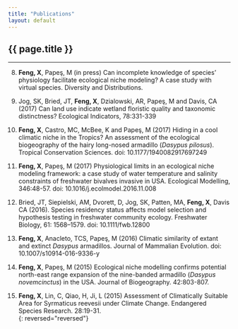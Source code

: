 ```yaml
---
title: "Publications"
layout: default
---
```

## {{ page.title }}  
<hr>

8. **Feng, X**, Papeş, M (in press) Can incomplete knowledge of species’ physiology facilitate ecological niche modeling? A case study with virtual species. Diversity and Distributions.

7. Jog, SK, Bried, JT, **Feng, X**, Dzialowski, AR, Papeş, M and Davis, CA (2017) Can land use indicate wetland floristic quality and taxonomic distinctness? Ecological Indicators, 78:331-339  

6. **Feng, X**, Castro, MC, McBee, K and Papeş, M (2017) Hiding in a cool climatic niche in the Tropics? An assessment of the ecological biogeography of the hairy long-nosed armadillo (*Dasypus pilosus*). Tropical Conservation Sciences. doi: 10.1177/1940082917697249  

5. **Feng, X**, Papeş, M (2017) Physiological limits in an ecological niche modeling framework: a case study of water temperature and salinity constraints of freshwater bivalves invasive in USA. Ecological Modelling, 346:48-57. doi: 10.1016/j.ecolmodel.2016.11.008  

4. Bried, JT, Siepielski, AM, Dvorett, D, Jog, SK, Patten, MA, **Feng, X**, Davis CA (2016). Species residency status affects model selection and hypothesis testing in freshwater community ecology. Freshwater Biology, 61: 1568–1579. doi: 10.1111/fwb.12800  

3. **Feng, X**, Anacleto, TCS, Papeş, M (2016) Climatic similarity of extant and extinct *Dasypus* armadillos. Journal of Mammalian Evolution. doi: 10.1007/s10914-016-9336-y  

2. **Feng, X**, Papeş, M (2015) Ecological niche modelling confirms potential north-east range expansion of the nine-banded armadillo (*Dasypus novemcinctus*) in the USA. Journal of Biogeography. 42:803-807.  

1. **Feng, X**, Lin, C, Qiao, H, Ji, L (2015) Assessment of Climatically Suitable Area for Syrmaticus reevesii under Climate Change. Endangered Species Research. 28:19-31.  
{: reversed="reversed"}


